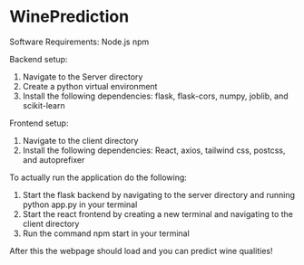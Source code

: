 # WinePrediction

Software Requirements:
Node.js
npm

Backend setup:
1. Navigate to the Server directory
2. Create a python virtual environment
3. Install the following dependencies: flask, flask-cors, numpy, joblib, and scikit-learn

Frontend setup:
1. Navigate to the client directory
2. Install the following dependencies: React, axios, tailwind css, postcss, and autoprefixer

To actually run the application do the following:
1. Start the flask backend by navigating to the server directory and running python app.py in your terminal
2. Start the react frontend by creating a new terminal and navigating to the client directory
3. Run the command npm start in your terminal

After this the webpage should load and you can predict wine qualities!
